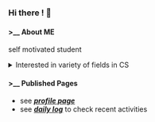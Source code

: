### Hi there ! 👋
  
#### >__ About ME
self motivated student  

<details>  
<summary>Interested in variety of fields in CS</summary>  

- *Machine Learning*
- *Algorithm & Data Structure*
- and how the computer works
  - *computer architecture*  
  - *network*  
  - *OS*  
  - *graphics*  
  :
  </details>

#### >__ Published Pages
- see [***profile page***](https://otsukotsu.github.io/OtsuKotsuIO/)  
- see [***daily log***](https://otsukotsu.github.io/daily_log_publish/) to check recent activities  


<!--
**OtsuKotsu/OtsuKotsu** is a ✨ _special_ ✨ repository because its `README.md` (this file) appears on your GitHub profile.

Here are some ideas to get you started:

- 🔭 I’m currently working on ...
- 🌱 I’m currently learning ...
- 👯 I’m looking to collaborate on ...
- 🤔 I’m looking for help with ...
- 💬 Ask me about ...
- 📫 How to reach me: ...
- 😄 Pronouns: ...
- ⚡ Fun fact: ...
-->
